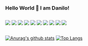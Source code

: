 ### Hello World 👋 I am Danilo!

##
![](https://img.shields.io/badge/JavaScript-323330?style=for-the-badge&logo=javascript&logoColor=F7DF1E)
![](https://img.shields.io/badge/HTML5-E34F26?style=for-the-badge&logo=html5&logoColor=white)
![](https://img.shields.io/badge/CSS3-1572B6?style=for-the-badge&logo=css3&logoColor=white)
![](https://img.shields.io/badge/Sass-CC6699?style=for-the-badge&logo=sass&logoColor=white)
![](https://img.shields.io/badge/Python-14354C?style=for-the-badge&logo=python&logoColor=white)
![](https://img.shields.io/badge/React_Native-20232A?style=for-the-badge&logo=react&logoColor=61DAFB)
![](https://img.shields.io/badge/styled--components-DB7093?style=for-the-badge&logo=styled-components&logoColor=white)
![](https://img.shields.io/badge/vscode-017AD7?style=for-the-badge&logo=visualstudiocode&logoColor=white)
![](https://img.shields.io/badge/Netlify-00C7B7?style=for-the-badge&logo=netlify&logoColor=white)
![](https://img.shields.io/badge/Windows-017AD7?style=for-the-badge&logo=windows&logoColor=white)

##

[![Anurag's github stats](https://github-readme-stats.vercel.app/api?username=danilommedeiros&hide=issues&show_icons=true&title_color=61dafb&text_color=FFFFFF&icon_color=61dafb&bg_color=20232a)](https://github.com/danilommedeiros)
[![Top Langs](https://github-readme-stats.vercel.app/api/top-langs/?username=danilommedeiros&layout=compact&title_color=61dafb&text_color=FFFFFF&icon_color=61dafb&bg_color=20232a)](https://github.com/danilommedeiros)


